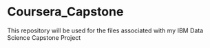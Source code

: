 # Coursera_Capstone
This repository will be used for the files associated with my IBM Data Science Capstone Project
